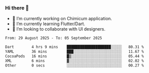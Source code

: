 ### Hi there 👋

<!--
**devcat37/devcat37** is a ✨ _special_ ✨ repository because its `README.md` (this file) appears on your GitHub profile.-->


- 🔭 I’m currently working on Chimicum application.
- 🌱 I’m currently learning Flutter/Dart.
- 👯 I’m looking to collaborate with UI designers.
<!-- - 🤔 I’m looking for help with ... -->

<!--START_SECTION:waka-->

```txt
From: 29 August 2025 - To: 05 September 2025

Dart        4 hrs 9 mins    ████████████████████░░░░░   80.31 %
YAML        36 mins         ███░░░░░░░░░░░░░░░░░░░░░░   11.67 %
CocoaPods   16 mins         █▒░░░░░░░░░░░░░░░░░░░░░░░   05.44 %
XML         6 mins          ▓░░░░░░░░░░░░░░░░░░░░░░░░   02.02 %
Other       0 secs          ░░░░░░░░░░░░░░░░░░░░░░░░░   00.27 %
```

<!--END_SECTION:waka-->

